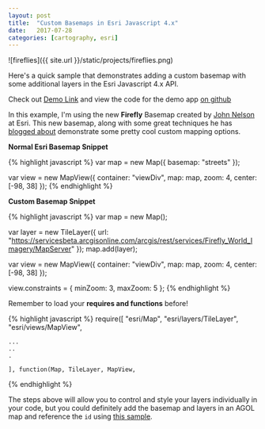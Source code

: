 ```yaml
---
layout: post
title:  "Custom Basemaps in Esri Javascript 4.x"
date:   2017-07-28
categories: [cartography, esri]
---
```


![fireflies]({{ site.url }}/static/projects/fireflies.png)

Here's a quick sample that demonstrates adding a custom basemap with some additional layers in the Esri Javascript 4.x API.

Check out [Demo Link](http://jonahadkins.com/demo/basemap4x.html) and view the code for the demo app [on github](https://github.com/jonahadkins/jonahadkins.github.io/blob/master/demo/basemap4x.html)

In this example, I'm using the new **Firefly** Basemap created by [John Nelson](https://twitter.com/John_M_Nelson) at Esri. This new basemap, along with some great techniques he has [blogged about](https://blogs.esri.com/esri/arcgis/2017/06/28/firefly-basemap/) demonstrate some pretty cool custom mapping options.



**Normal Esri Basemap Snippet**

{% highlight javascript %}
  var map = new Map({
  basemap: "streets"
        });

  var view = new MapView({
  container: "viewDiv",
  map: map,
  zoom: 4,
  center: [-98, 38]
  });
{% endhighlight %}

**Custom Basemap Snippet**

{% highlight javascript %}
var map = new Map();

var layer = new TileLayer({
    url: "https://servicesbeta.arcgisonline.com/arcgis/rest/services/Firefly_World_Imagery/MapServer"
});
map.add(layer);

var view = new MapView({
    container: "viewDiv",
    map: map,
    zoom: 4,
    center: [-98, 38]
});

view.constraints = {
    minZoom: 3,
    maxZoom: 5
};
{% endhighlight %}

Remember to load your **requires and functions** before!  

{% highlight javascript %}
require([
    "esri/Map",
    "esri/layers/TileLayer",
    "esri/views/MapView",

    ...
    ..
    .

    ], function(Map, TileLayer, MapView,    
{% endhighlight %}  

The steps above will allow you to control and style your layers individually in your code, but you could definitely add the basemap and layers in an AGOL map and reference the `id` using [this sample](https://developers.arcgis.com/javascript/latest/sample-code/layers-portal/index.html).
